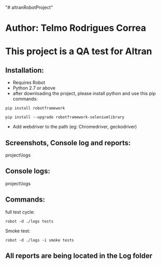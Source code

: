 "# altranRobotProject" 
 
# Author: Telmo Rodrigues Correa

# This project is a QA test for Altran

## Installation:
- Requires Robot
- Python 2.7 or above
- after downloading the project, please install python and use this pip commands: 

```shell
pip install robotframework
```

```shell
pip install --upgrade robotframework-seleniumlibrary
```

- Add webdriver to the path (eg: Chromedriver, geckodriver)

## Screenshots, Console log and reports:
project\logs

## Console logs:
project\logs


## Commands:
full test cycle: 
```shell
robot -d ./logs tests
```


Smoke test: 
```shell
robot -d ./logs -i smoke tests
```


## All reports are being located in the Log folder
